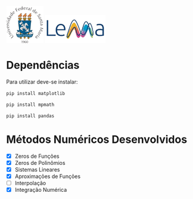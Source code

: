 <img src="./Extras/UfsmLogo.png" width="100">
<img src="./Extras/LemaLogo.png" height="75">

# Dependências
Para utilizar deve-se instalar:
```
pip install matplotlib
```
```
pip install mpmath
```
```
pip install pandas
```

# Métodos Numéricos Desenvolvidos
- [x] Zeros de Funções
- [X] Zeros de Polinômios
- [x] Sistemas Lineares
- [x] Aproximações de Funções
- [ ] Interpolação
- [x] Integração Numérica